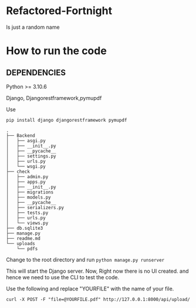 # Refactored-Fortnight

Is just a random name

# How to run the code

## DEPENDENCIES

Python >= 3.10.6

Django, Djangorestframework,pymupdf

Use

```
pip install django djangorestframework pymupdf
```

```
.
├── Backend
│   ├── asgi.py
│   ├── __init__.py
│   ├── __pycache__
│   ├── settings.py
│   ├── urls.py
│   └── wsgi.py
├── check
│   ├── admin.py
│   ├── apps.py
│   ├── __init__.py
│   ├── migrations
│   ├── models.py
│   ├── __pycache__
│   ├── serializers.py
│   ├── tests.py
│   ├── urls.py
│   └── views.py
├── db.sqlite3
├── manage.py
├── readme.md
└── uploads
    └── pdfs
```

Change to the root directory and run `python manage.py runserver`

This will start the Django server. Now, Right now there is no UI created. and hence we need to use the CLI to test the code.

Use the following and replace "YOURFILE" with the name of your file.

```
curl -X POST -F "file=@YOURFILE.pdf" http://127.0.0.1:8000/api/upload/
```
